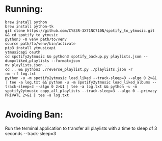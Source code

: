 # Running:
```
brew install python
brew install python-tk
git clone https://github.com/CY83R-3X71NC710N/spotify_to_ytmusic.git && cd spotify_to_ytmusic
python3 -m venv path/to/venv
source path/to/venv/bin/activate
pip3 install ytmusicapi
ytmusicapi oauth
cd spotify2ytmusic && python3 spotify_backup.py playlists.json --dump=liked,playlists --format=json
mv playlists.json ..
cd .. && python3 ./reverse_playlist.py ./playlists.json -r
rm -rf log.txt
python -u -m spotify2ytmusic load_liked --track-sleep=3 --algo 0 2>&1 | tee -a log.txt && python -u -m spotify2ytmusic load_liked_albums --track-sleep=3 --algo 0 2>&1 | tee -a log.txt && python -u -m spotify2ytmusic copy_all_playlists --track-sleep=3 --algo 0 --privacy PRIVATE 2>&1 | tee -a log.txt
```

# Avoiding Ban:

Run the terminal application to transfer all playlists with a time to sleep of 3 seconds --track-sleep=3
